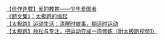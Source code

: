  
[【佳作连载】爱的教育——少年爱国者](http://www.dianyue.me/archives/345/mbvuu8afrvcw5f3d/)  
[《懿文集》：太极跑的缘起](http://www.dianyue.me/archives/367/461zlqjzl5xvcoh1/)  
[【太极跑】运动生活：清醒时做事，糊涂时运动](http://www.dianyue.me/archives/359/wjsdz4nvzaolwbwj/)  
[【太极跑】放松与专注，把运动变成一项修炼（附太极跑视频1）](http://www.dianyue.me/archives/327/egm64hoajrkjvhlf/)
